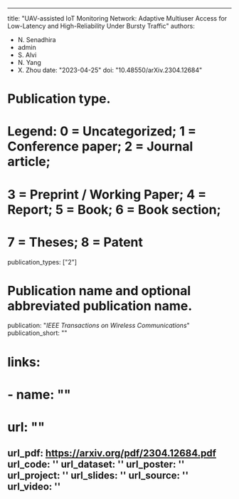 
---
title: "UAV-assisted IoT Monitoring Network: Adaptive Multiuser Access for Low-Latency and High-Reliability Under Bursty Traffic"
authors:
- N. Senadhira
- admin
- S. Alvi
- N. Yang
- X. Zhou
date: "2023-04-25"
doi: "10.48550/arXiv.2304.12684"

# Publication type.
# Legend: 0 = Uncategorized; 1 = Conference paper; 2 = Journal article;
# 3 = Preprint / Working Paper; 4 = Report; 5 = Book; 6 = Book section;
# 7 = Theses; 8 = Patent
publication_types: ["2"]

# Publication name and optional abbreviated publication name.
publication: "*IEEE Transactions on Wireless Communications*"
publication_short: ""

# links:
# - name: ""
#   url: ""
url_pdf: https://arxiv.org/pdf/2304.12684.pdf
url_code: ''
url_dataset: ''
url_poster: ''
url_project: ''
url_slides: ''
url_source: ''
url_video: ''
---


